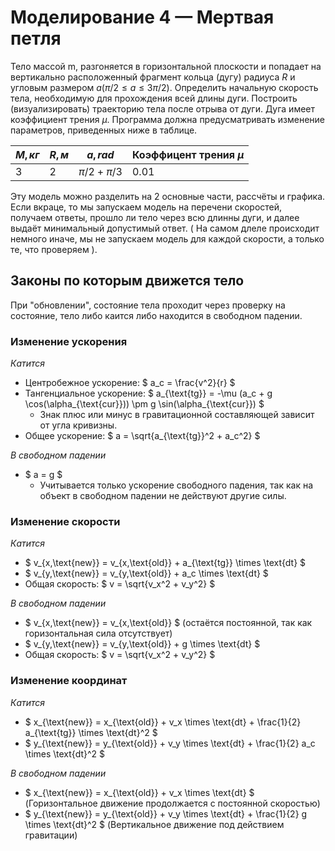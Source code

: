 # Моделирование 4 — Мертвая петля

Тело массой m, разгоняется в горизонтальной плоскости и попадает на вертикально расположенный фрагмент кольца (дугу) радиуса $R$ и угловым размером $a (π/2≤ a ≤ 3π/2)$. Определить начальную скорость тела, необходимую для прохождения всей длины дуги. Построить (визуализировать) траекторию тела после отрыва от дуги. Дуга имеет коэффициент трения $\mu$. Программа должна предусматривать изменение параметров, приведенных ниже в таблице.

| $M, кг$ | $R, м$ | $a, rad$ | Коэффицент трения $\mu$ |
| - | - | - | - |
| 3 | 2 | $\pi/2 + \pi/3$ | 0.01 |

Эту модель можно разделить на 2 основные части, рассчёты и графика.
Если вкраце, то мы запускаем модель на перечени скоростей, получаем ответы, прошло ли тело через всю длинны дуги, и далее выдаёт минимальный допустимый ответ. ( На самом длеле происходит немного иначе, мы не запускаем модель для каждой скорости, а только те, что проверяем ).

## Законы по которым движется тело

При "обновлении", состояние тела проходит через проверку на состояние, тело либо каится либо находится в свободном падении. 

### Изменение ускорения

*Катится*

- Центробежное ускорение: $ a_c = \frac{v^2}{r} $
- Тангенциальное ускорение: $ a_{\text{tg}} = -\mu (a_c + g \cos(\alpha_{\text{cur}})) \pm g \sin(\alpha_{\text{cur}}) $
  - Знак плюс или минус в гравитационной составляющей зависит от угла кривизны.
- Общее ускорение: $ a = \sqrt{a_{\text{tg}}^2 + a_c^2} $

*В свободном падении*

- $ a = g $
  - Учитывается только ускорение свободного падения, так как на объект в свободном падении не действуют другие силы.

### Изменение скорости

*Катится*

- $ v_{x,\text{new}} = v_{x,\text{old}} + a_{\text{tg}} \times \text{dt} $
- $ v_{y,\text{new}} = v_{y,\text{old}} + a_c \times \text{dt} $
- Общая скорость: $ v = \sqrt{v_x^2 + v_y^2} $

*В свободном падении*

- $ v_{x,\text{new}} = v_{x,\text{old}} $ (остаётся постоянной, так как горизонтальная сила отсутствует)
- $ v_{y,\text{new}} = v_{y,\text{old}} + g \times \text{dt} $
- Общая скорость: $ v = \sqrt{v_x^2 + v_y^2} $

### Изменение координат

*Катится*

- $ x_{\text{new}} = x_{\text{old}} + v_x \times \text{dt} + \frac{1}{2} a_{\text{tg}} \times \text{dt}^2 $
- $ y_{\text{new}} = y_{\text{old}} + v_y \times \text{dt} + \frac{1}{2} a_c \times \text{dt}^2 $

*В свободном падении*

- $ x_{\text{new}} = x_{\text{old}} + v_x \times \text{dt} $ (Горизонтальное движение продолжается с постоянной скоростью)
- $ y_{\text{new}} = y_{\text{old}} + v_y \times \text{dt} + \frac{1}{2} g \times \text{dt}^2 $ (Вертикальное движение под действием гравитации)